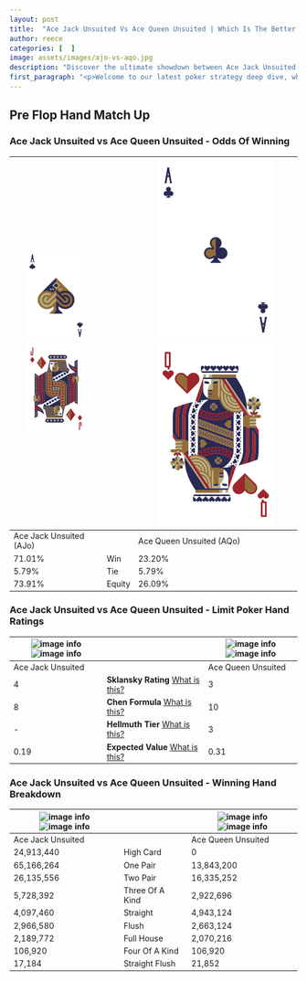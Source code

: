 ```yaml
---
layout: post
title:  "Ace Jack Unsuited Vs Ace Queen Unsuited | Which Is The Better Hand In Poker? A Complete Guide"
author: reece
categories: [  ]
image: assets/images/ajo-vs-aqo.jpg
description: "Discover the ultimate showdown between Ace Jack Unsuited and Ace Queen Unsuited in poker! Uncover the odds, strategies, and scenarios where one hand triumphs over the other. Get ready to up your poker game with this thrilling analysis."
first_paragraph: "<p>Welcome to our latest poker strategy deep dive, where we're pitting two distinct hands against each other in a high-stakes showdown: Ace Jack Unsuited vs Ace Queen Unsuited.</p><p>In the dynamic world of poker, every decision counts, and knowing which hand holds the upper hand is key to your success at the table.</p><p>In this article, we'll dissect these two hands, explore the scenarios where one dominates the other, and equip you with the knowledge to make strategic choices that can tip the odds in your favor.</p><p>Get ready to unravel the intriguing dynamics of these poker hands and elevate your game to new heights.</p>"
---
```




[comment]: # (sp0)

## Pre Flop Hand Match Up

<div class="table hand-ratings" markdown="1"> 



### Ace Jack Unsuited vs Ace Queen Unsuited - Odds Of Winning


    
| ![image info](assets/images/hand1/a.png) ![image info](assets/images/hand1/jo.png) |  | ![image info](assets/images/hand2/a.png) ![image info](assets/images/hand2/qo.png) |
| -------- | -------- | -------- |
| Ace Jack Unsuited (AJo) |  | Ace Queen Unsuited (AQo) |
| 71.01% | Win | 23.20% |
| 5.79% | Tie | 5.79% |
| 73.91% | Equity | 26.09% |




[comment]: # (sp1)



### Ace Jack Unsuited vs Ace Queen Unsuited - Limit Poker Hand Ratings


    
| ![image info](https://www.riverpairs.com/assets/images/hand1/a.png) ![image info](https://www.riverpairs.com/assets/images/hand1/jo.png) |  | ![image info](https://www.riverpairs.com/assets/images/hand2/a.png) ![image info](https://www.riverpairs.com/assets/images/hand2/qo.png) |
| -------- | -------- | -------- |
| Ace Jack Unsuited |  | Ace Queen Unsuited |
| 4 | **Sklansky Rating** [What is this?](/sklansky-rating-explained) | 3 |
| 8 | **Chen Formula** [What is this?](/chen-formula-explained) | 10 |
| - | **Hellmuth Tier** [What is this?](/Hellmuth-tier-explained) | 3 |
| 0.19 | **Expected Value** [What is this?](/expected-value-explained) | 0.31 |




[comment]: # (sp2)



### Ace Jack Unsuited vs Ace Queen Unsuited - Winning Hand Breakdown


    
| ![image info](https://www.riverpairs.com/assets/images/hand1/a.png) ![image info](https://www.riverpairs.com/assets/images/hand1/jo.png) |  | ![image info](https://www.riverpairs.com/assets/images/hand2/a.png) ![image info](https://www.riverpairs.com/assets/images/hand2/qo.png) |
| -------- | -------- | -------- |
| Ace Jack Unsuited |  | Ace Queen Unsuited |
| 24,913,440 | High Card | 0 |
| 65,166,264 | One Pair | 13,843,200 |
| 26,135,556 | Two Pair | 16,335,252 |
| 5,728,392 | Three Of A Kind | 2,922,696 |
| 4,097,460 | Straight | 4,943,124 |
| 2,966,580 | Flush | 2,663,124 |
| 2,189,772 | Full House | 2,070,216 |
| 106,920 | Four Of A Kind | 106,920 |
| 17,184 | Straight Flush | 21,852 |




[comment]: # (sp3)



</div>

[comment]: # (sp4)



[comment]: # (sp5)

